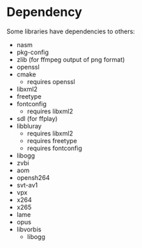 # Dependency
Some libraries have dependencies to others:
- nasm
- pkg-config
- zlib (for ffmpeg output of png format)
- openssl
- cmake
    - requires openssl
- libxml2
- freetype
- fontconfig
    - requires libxml2
- sdl (for ffplay)
- libbluray
    - requires libxml2
    - requires freetype
    - requires fontconfig
- libogg
- zvbi
- aom
- opensh264
- svt-av1
- vpx
- x264
- x265
- lame
- opus
- libvorbis
    - libogg
